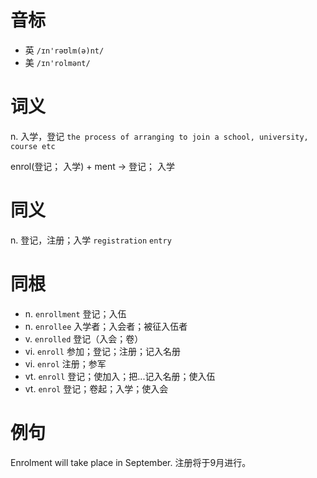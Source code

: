 # 音标

- 英 `/ɪn'rəʊlm(ə)nt/`
- 美 `/ɪn'rolmənt/`

# 词义

n. 入学，登记
`the process of arranging to join a school, university, course etc`



enrol(登记； 入学) + ment → 登记； 入学

# 同义

n. 登记，注册；入学
`registration` `entry`

# 同根

- n. `enrollment` 登记；入伍
- n. `enrollee` 入学者；入会者；被征入伍者
- v. `enrolled` 登记（入会；卷）
- vi. `enroll` 参加；登记；注册；记入名册
- vi. `enrol` 注册；参军
- vt. `enroll` 登记；使加入；把...记入名册；使入伍
- vt. `enrol` 登记；卷起；入学；使入会

# 例句

Enrolment will take place in September.
注册将于9月进行。


